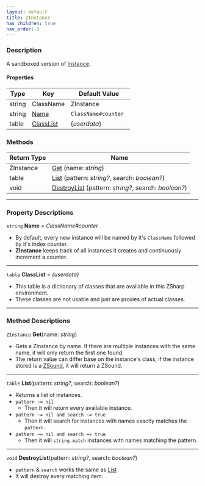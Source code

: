 ```yaml
---
layout: default
title: ZInstance
has_children: true
nav_order: 2
---
```


### Description
A sandboxed version of [Instance](https://create.roblox.com/docs/reference/engine/classes/Instance).

#### Properties

| Type | Key | Default Value |  
| --- | --- | --- |  
| string | ClassName | ZInstance |  
| string | [Name](#name) | `ClassName#counter ` |
| table | [ClassList](#classlist) | {*userdata*} |

### Methods

| Return Type | Name |
| --- | --- |
| ZInstance | [Get](#get) (name: *string*) |
| table | [List](#list) (pattern: *string?*, search: *boolean?*) |
| void | [DestroyList](#destroylist) (pattern: *string?*, search: *boolean?*) |

---

### Property Descriptions

<a name="name"></a>
`string` **Name** *= ClassName#counter*
- By default, every new instance will be named by it's `ClassName` followed by it's index counter.
- **ZInstance** keeps track of all instances it creates and continuously increment a counter.

---

<a name="classlist"></a>
`table` **ClassList** *= {userdata}*
- This table is a dictionary of classes that are available in this ZSharp environment.
- These classes are not usable and just are proxies of actual classes.

---

### Method Descriptions

<a name="get"></a>
`ZInstance` **Get**(name: *string*)
- Gets a ZInstance by name. If there are multiple instances with the same name, it will only return the first one found.
- The return value can differ base on the instance's class, if the instance stored is a [ZSound](ZSound), it will return a ZSound.

---

<a name="list"></a>
`table` **List**(pattern: *string?*, search: *boolean?*)
- Returns a list of instances.
- `pattern ~= nil`
	- Then it will return every available instance.
- `pattern ~= nil and search ~= true` 
	- Then it will search for instances with names exactly matches the `pattern`.
- `pattern ~= nil and search == true`
	- Then it will `string.match` instances with names matching the pattern.

---

<a name="destroylist"></a>
`void` **DestroyList**(pattern: *string?*, search: *boolean?*)
- `pattern` & `search` works the same as [List](#list)
- It will destroy every matching item.
